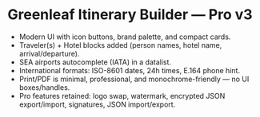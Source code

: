# Greenleaf Itinerary Builder — Pro v3
- Modern UI with icon buttons, brand palette, and compact cards.
- Traveler(s) + Hotel blocks added (person names, hotel name, arrival/departure).
- SEA airports autocomplete (IATA) in a datalist.
- International formats: ISO-8601 dates, 24h times, E.164 phone hint.
- Print/PDF is minimal, professional, and monochrome-friendly — no UI boxes/handles.
- Pro features retained: logo swap, watermark, encrypted JSON export/import, signatures, JSON import/export.
